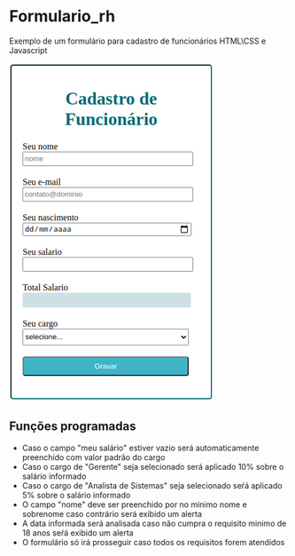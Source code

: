 # Formulario_rh
Exemplo de um formulário para cadastro de funcionários HTML\CSS e Javascript

<img src="https://github.com/EmersonBarcelos/Formulario_rh/blob/main/image.png"/>

<h2>Funções programadas</h2>
<ul>
  <li>Caso o campo "meu salário" estiver vazio será automaticamente preenchido com valor padrão do cargo
  <li>Caso o cargo de "Gerente" seja selecionado será aplicado 10% sobre o salário informado
  <li>Caso o cargo de "Analista de Sistemas" seja selecionado seŕá aplicado 5% sobre o salário informado
  <li>O campo "nome" deve ser preenchido por no minimo nome e sobrenome caso contrário será exibido um alerta
  <li>A data informada será analisada caso não cumpra o requisito minimo de 18 anos seŕá exibido um alerta
  <li>O formulário só irá prosseguir caso todos os requisitos forem atendidos
</ul>



